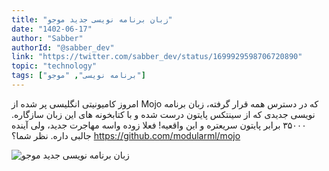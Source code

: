 ```yaml
---
title: "زبان برنامه نویسی جدید موجو"
date: "1402-06-17"
author: "Sabber"
authorId: "@sabber_dev"
link: "https://twitter.com/sabber_dev/status/1699929598706720890"
topic: "technology"
tags: ["برنامه نویسی", "موجو"]
---
```


امروز کامیونیتی انگلیسی پر شده از Mojo که در دسترس همه قرار گرفته، زبان برنامه نویسی جدیدی که از سینتکس پایتون درست شده و با کتابخونه های این زبان سازگاره.
۳۵۰۰۰ برابر پایتون سریعتره و این واقعیه!
فعلا زوده واسه مهاجرت جدید، ولی آینده جالبی داره.
نظر شما؟
https://github.com/modularml/mojo

![زبان برنامه نویسی جدید موجو](/posts/technology/zaban-barname-nevisi-jadid-mojo.jpg)
